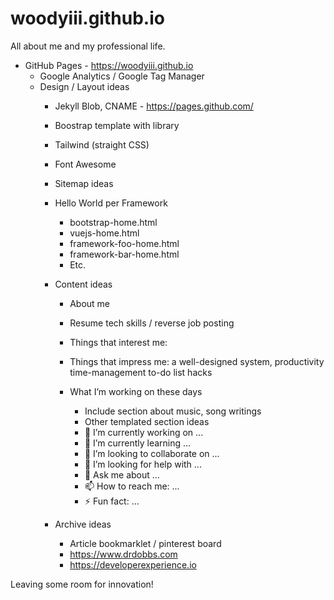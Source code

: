 # woodyiii.github.io
All about me and my professional life.


* GitHub Pages - https://woodyiii.github.io
  * Google Analytics / Google Tag Manager
  * Design / Layout ideas    
    * Jekyll Blob, CNAME - https://pages.github.com/
	* Boostrap template with library
    * Tailwind (straight CSS)
    * Font Awesome
	* Sitemap ideas 
	* Hello World per Framework
	  * bootstrap-home.html
	  * vuejs-home.html
	  * framework-foo-home.html
	  * framework-bar-home.html
	  * Etc.
	* Content ideas
	  * About me
	  * Resume tech skills / reverse job posting
	  * Things that interest me: 
	  * Things that impress me: a well-designed system, productivity time-management to-do list hacks
	  * What I’m working on these days
			
		* Include section about music, song writings
		* Other templated section ideas

		- 🔭 I’m currently working on ...
		- 🌱 I’m currently learning ...
		- 👯 I’m looking to collaborate on ...
		- 🤔 I’m looking for help with ...
		- 💬 Ask me about ...
		- 📫 How to reach me: ...
		- ⚡ Fun fact: …

	* Archive ideas
	  * Article bookmarklet / pinterest board
	  * https://www.drdobbs.com
	  * https://developerexperience.io

Leaving some room for innovation!
